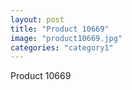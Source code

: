```yaml
---
layout: post
title: "Product 10669"
image: "product10669.jpg"
categories: "category1"
---
```

Product 10669
